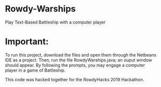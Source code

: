# Rowdy-Warships
Play Text-Based Battleship with a computer player

# Important:
To run this project, download the files and open them through the Netbeans IDE as a project.
Then, run the file RowdyWarships.java; an ouput window should appear.
By following the prompts, you may engage a computer player in a game of Battleship.

This code was hacked together for the RowdyHacks 2019 Hackathon.
